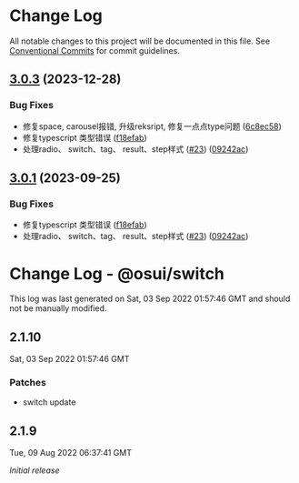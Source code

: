 # Change Log

All notable changes to this project will be documented in this file.
See [Conventional Commits](https://conventionalcommits.org) for commit guidelines.

## [3.0.3](https://gitee.com/gitee-fe/osui/tree/master/compare/v2.1.8...v3.0.3) (2023-12-28)


### Bug Fixes

* 修复space, carousel报错, 升级reksript, 修复一点点type问题 ([6c8ec58](https://gitee.com/gitee-fe/osui/tree/master/commits/6c8ec58c90fe5cc63ea6b332e6e443461d1285f2))
* 修复typescript 类型错误 ([f18efab](https://gitee.com/gitee-fe/osui/tree/master/commits/f18efab2a15a47cc163dceba128b521c5522063f))
* 处理radio、 switch、tag、 result、step样式 ([#23](https://gitee.com/gitee-fe/osui/tree/master/issues/23)) ([09242ac](https://gitee.com/gitee-fe/osui/tree/master/commits/09242acfa6f6f261e8336481d8177bd3f8de2497))





## [3.0.1](https://gitee.com/gitee-fe/osui/tree/master/compare/v2.1.8...v3.0.1) (2023-09-25)


### Bug Fixes

* 修复typescript 类型错误 ([f18efab](https://gitee.com/gitee-fe/osui/tree/master/commits/f18efab2a15a47cc163dceba128b521c5522063f))
* 处理radio、 switch、tag、 result、step样式 ([#23](https://gitee.com/gitee-fe/osui/tree/master/issues/23)) ([09242ac](https://gitee.com/gitee-fe/osui/tree/master/commits/09242acfa6f6f261e8336481d8177bd3f8de2497))





# Change Log - @osui/switch

This log was last generated on Sat, 03 Sep 2022 01:57:46 GMT and should not be manually modified.

## 2.1.10
Sat, 03 Sep 2022 01:57:46 GMT

### Patches

- switch update

## 2.1.9
Tue, 09 Aug 2022 06:37:41 GMT

_Initial release_
